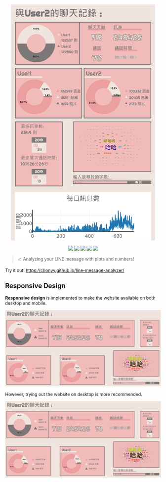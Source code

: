 <p align=center>
    <img src="img/demo-mobile.PNG">
</p>

<p align=center>
    <a target="_blank" href="http://makeapullrequest.com" title="PRs Welcome"><img src="https://img.shields.io/badge/PRs-welcome-brightgreen.svg"></a>
    <a target="_blank" href="#" title="language count"><img src="https://img.shields.io/github/languages/count/chonyy/line-message-analyzer"></a>
    <a target="_blank" href="#" title="top language"><img src="https://img.shields.io/github/languages/top/chonyy/line-message-analyzer?color=orange"></a>
    <a target="_blank" href="https://opensource.org/licenses/MIT" title="License: MIT"><img src="https://img.shields.io/badge/License-MIT-green.svg"></a>
    <a target="_blank" href="#" title="repo size"><img src="https://img.shields.io/github/repo-size/chonyy/line-message-analyzer"></a>

</p>

> 📈 Analyzing your LINE message with plots and numbers!

Try it out! https://chonyy.github.io/line-message-analyzer/

## Responsive Design

**Responsive design** is implemented to make the website available on both desktop and mobile.

<p align=center>
    <img src="img/demo1.PNG">
</p>

However, trying out the website on desktop is more recommended.

<p align=center>
    <img src="img/demo1.PNG">
</p>
